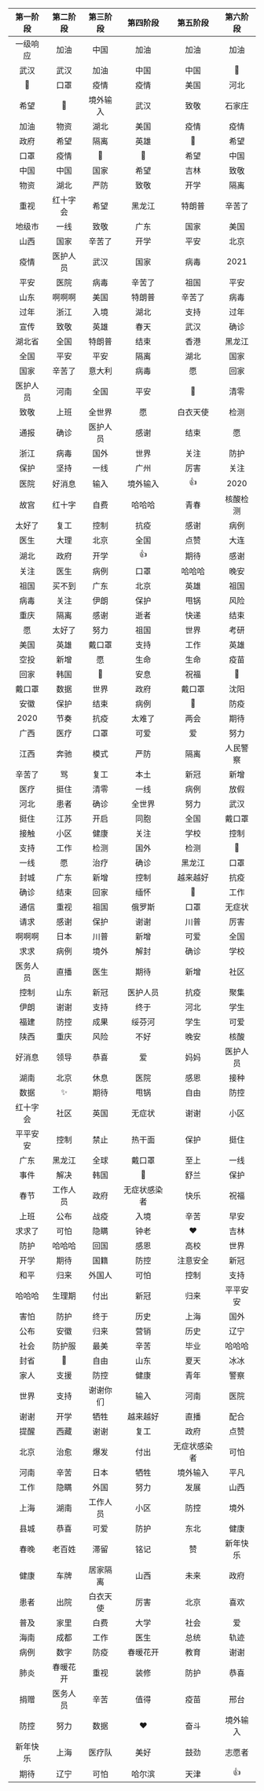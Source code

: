 | 第一阶段 | 第二阶段 | 第三阶段 |   第四阶段   |   第五阶段   | 第六阶段 |
| :------: | :------: | :------: | :----------: | :----------: | :------: |
| 一级响应 |   加油   |   中国   |     加油     |     加油     |   加油   |
|   武汉   |   武汉   |   加油   |     中国     |     中国     |    🙏     |
|    🙏     |   口罩   |   疫情   |     疫情     |     美国     |   河北   |
|   希望   |    🙏     | 境外输入 |     武汉     |     致敬     |  石家庄  |
|   加油   |   物资   |   湖北   |     美国     |     疫情     |   疫情   |
|   政府   |   希望   |   隔离   |     英雄     |      🙏       |   希望   |
|   口罩   |   疫情   |    🙏     |      🙏       |     希望     |   中国   |
|   中国   |   中国   |   国家   |     希望     |     吉林     |   致敬   |
|   物资   |   湖北   |   严防   |     致敬     |     开学     |   隔离   |
|   重视   | 红十字会 |   希望   |    黑龙江    |    特朗普    |  辛苦了  |
|  地级市  |   一线   |   致敬   |     广东     |     国家     |   美国   |
|   山西   |   国家   |  辛苦了  |     开学     |     平安     |   北京   |
|   疫情   | 医护人员 |   武汉   |     国家     |     病毒     |   2021   |
|   平安   |   医院   |   病毒   |    辛苦了    |     祖国     |   平安   |
|   山东   |  啊啊啊  |   美国   |    特朗普    |    辛苦了    |   病毒   |
|   过年   |   浙江   |   入境   |     湖北     |     支持     |   过年   |
|   宣传   |   致敬   |   英雄   |     春天     |     武汉     |   确诊   |
|  湖北省  |   全国   |  特朗普  |     结束     |     香港     |  黑龙江  |
|   全国   |   平安   |   平安   |     隔离     |     湖北     |   国家   |
|   国家   |  辛苦了  |  意大利  |     病毒     |      愿      |   回家   |
| 医护人员 |   河南   |   全国   |     平安     |      👨       |   清零   |
|   致敬   |   上班   |  全世界  |      愿      |   白衣天使   |   检测   |
|   通报   |   确诊   | 医护人员 |     感谢     |     结束     |    愿    |
|   浙江   |   病毒   |   国外   |     世界     |     关注     |   防护   |
|   保护   |   坚持   |   一线   |     广州     |     厉害     |   关注   |
|   医院   |  好消息  |   输入   |   境外输入   |      👍       |   2020   |
|   故宫   |  红十字  |   自费   |    哈哈哈    |     青春     | 核酸检测 |
|  太好了  |   复工   |   控制   |     抗疫     |     感谢     |   病例   |
|   医生   |   大理   |   北京   |     全国     |     点赞     |   大连   |
|   湖北   |   政府   |   开学   |      👍       |     期待     |   感谢   |
|   关注   |   医生   |   病例   |     口罩     |    哈哈哈    |   晚安   |
|   祖国   |  买不到  |   广东   |     北京     |     英雄     |   祖国   |
|   病毒   |   关注   |   伊朗   |     保护     |     甩锅     |   风险   |
|   重庆   |   隔离   |   感谢   |     逝者     |     快递     |   结束   |
|    愿    |  太好了  |   努力   |     祖国     |     世界     |   考研   |
|   美国   |   英雄   |  戴口罩  |     支持     |     工作     |   英雄   |
|   空投   |   新增   |    愿    |     生命     |     生命     |   疫苗   |
|   回家   |   韩国   |    🤬     |     安息     |     祝福     |    💪     |
|  戴口罩  |   数据   |   世界   |     政府     |    戴口罩    |   沈阳   |
|   安徽   |   保护   |   结束   |     病例     |      💪       |   防疫   |
|   2020   |   节奏   |   抗疫   |    太难了    |     两会     |   期待   |
|   广西   |   医疗   |   口罩   |     可爱     |      爱      |   努力   |
|   江西   |   奔驰   |   模式   |     严防     |     隔离     | 人民警察 |
|  辛苦了  |    骂    |   复工   |     本土     |     新冠     |   新增   |
|   医疗   |   挺住   |   清零   |     一线     |     病例     |   放假   |
|   河北   |   患者   |   确诊   |    全世界    |     努力     |   武汉   |
|   挺住   |   江苏   |   开启   |     同胞     |     全国     |  戴口罩  |
|   接触   |   小区   |   健康   |     关注     |     学校     |   控制   |
|   支持   |   工作   |   检测   |     国外     |     检测     |    🥟     |
|   一线   |    愿    |   治疗   |     确诊     |    黑龙江    |   口罩   |
|   封城   |   广东   |   新增   |     控制     |   越来越好   |   抗疫   |
|   确诊   |   结束   |   回家   |     缅怀     |      👏       |   工作   |
|   通信   |   重视   |   祖国   |    俄罗斯    |     口罩     |  无症状  |
|   请求   |   感谢   |   保护   |     谢谢     |     川普     |   厉害   |
|  啊啊啊  |   日本   |   川普   |     新增     |     可爱     |   全国   |
|   求求   |   病例   |   境外   |     解封     |     确诊     |   学校   |
| 医务人员 |   直播   |   医生   |     期待     |     新增     |   社区   |
|   控制   |   山东   |   新冠   |   医护人员   |     抗疫     |   聚集   |
|   伊朗   |   谢谢   |   支持   |     终于     |     河北     |   学生   |
|   福建   |   防控   |   成果   |    绥芬河    |     学生     |   可爱   |
|   陕西   |   重庆   |   风险   |     不好     |     晚安     |   核酸   |
|  好消息  |   领导   |   恭喜   |      爱      |     妈妈     | 医护人员 |
|   湖南   |   北京   |   休息   |     医院     |     感恩     |   接种   |
|   数据   |    ✨     |   期待   |     甩锅     |     自由     |   防控   |
| 红十字会 |   社区   |   英国   |    无症状    |     谢谢     |   小区   |
| 平平安安 |   控制   |   禁止   |    热干面    |     保护     |   挺住   |
|   广东   |  黑龙江  |   全球   |    戴口罩    |     至上     |   一线   |
|   事件   |   解决   |   韩国   |      💪       |     舒兰     |   保护   |
|   春节   | 工作人员 |   政府   | 无症状感染者 |     快乐     |   祝福   |
|   上班   |   公布   |   战疫   |     入境     |     辛苦     |   早安   |
|  求求了  |   可怕   |   隐瞒   |     钟老     |      ❤       |   吉林   |
|   防护   |  哈哈哈  |   回国   |     感恩     |     高校     |   世界   |
|   开学   |   期待   |   国籍   |     防控     |   注意安全   |   新冠   |
|   和平   |   归来   |  外国人  |     可怕     |     控制     |   支持   |
|  哈哈哈  |  生理期  |   付出   |     新冠     |     归来     | 平平安安 |
|   害怕   |   防护   |   终于   |     历史     |     上海     |   国外   |
|   公布   |   安徽   |   归来   |     营销     |     历史     |   辽宁   |
|   社会   |  防护服  |   最美   |     辛苦     |     毕业     |  哈哈哈  |
|   封省   |    💪     |   自由   |     山东     |     夏天     |   冰冰   |
|   家人   |   支援   |   防控   |     健康     |     青年     |   警察   |
|   世界   |   支持   | 谢谢你们 |     输入     |     河南     |   医院   |
|   谢谢   |   开学   |   牺牲   |   越来越好   |     直播     |   配合   |
|   提醒   |   西藏   |   谢谢   |     复工     |     政府     |   点赞   |
|   北京   |   治愈   |   爆发   |     付出     | 无症状感染者 |   可怕   |
|   河南   |   辛苦   |   日本   |     牺牲     |   境外输入   |   平凡   |
|   工作   |   隐瞒   |   外国   |     努力     |     发展     |   山西   |
|   上海   |   湖南   | 工作人员 |     小区     |     防控     |   境外   |
|   县城   |   恭喜   |   可爱   |     防护     |     东北     |   健康   |
|   春晚   |  老百姓  |   滞留   |     铭记     |      赞      | 新年快乐 |
|   健康   |   车牌   | 居家隔离 |     山西     |     未来     |   政府   |
|   患者   |   出院   | 白衣天使 |     厉害     |     北京     |   喜欢   |
|   普及   |   家里   |   白费   |     大学     |     社会     |    爱    |
|   海南   |   成都   |   工作   |     医生     |     总统     |   轨迹   |
|   病例   |   数字   |   防疫   |   春暖花开   |     教育     |   谢谢   |
|   肺炎   | 春暖花开 |   重视   |     装修     |     防护     |   恭喜   |
|   捐赠   | 医务人员 |   辛苦   |     值得     |     疫苗     |   邢台   |
|   防控   |   努力   |   数据   |      ❤       |     奋斗     | 境外输入 |
| 新年快乐 |   上海   |  医疗队  |     美好     |     鼓劲     |  志愿者  |
|   期待   |   辽宁   |   可怕   |    哈尔滨    |     天津     |    👍     |